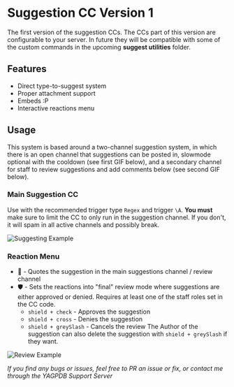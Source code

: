 # Suggestion CC Version 1
The first version of the suggestion CCs. The CCs part of this version are configurable to your server. In future they will be compatible with some of the custom commands in the upcoming **suggest utilities** folder.

## Features
- Direct type-to-suggest system
- Proper attachment support
- Embeds :P
- Interactive reactions menu

## Usage
This system is based around a two-channel suggestion system, in which there is an open channel that suggestions can be posted in, slowmode optional with the cooldown (see first GIF below), and a secondary channel for staff to review suggestions and add comments below (see second GIF below).

### Main Suggestion CC

Use with the recommended trigger type `Regex` and trigger `\A`. **You must** make sure to limit the CC to only run in the suggestion channel. If you don't, it will spam in all active channels and possibly break.

![Suggesting Example](https://cdn.discordapp.com/attachments/783061830842974280/788234625288765470/xMXNbtaAoC.gif)

### Reaction Menu
- 💬 - Quotes the suggestion in the main suggestions channel / review channel
- 🛡 - Sets the reactions into "final" review mode where suggestions are either approved or denied. Requires at least one of the staff roles set in the CC code.
    - `shield + check` - Approves the suggestion
    - `shield + cross` - Denies the suggestion
    - `shield + greySlash` - Cancels the review
The Author of the suggestion can also delete the suggestion with `shield + greySlash` if they want.

![Review Example](https://cdn.discordapp.com/attachments/783061830842974280/788237355084677180/zOZREyzlYk.gif)

*If you find any bugs or issues, feel free to PR an issue or fix, or contact me through the YAGPDB Support Server*
